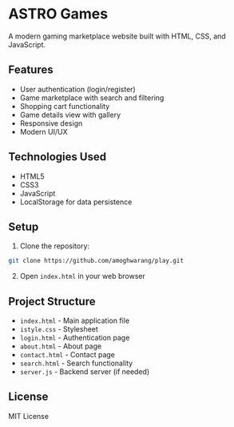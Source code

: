 # ASTRO Games

A modern gaming marketplace website built with HTML, CSS, and JavaScript.

## Features

- User authentication (login/register)
- Game marketplace with search and filtering
- Shopping cart functionality
- Game details view with gallery
- Responsive design
- Modern UI/UX

## Technologies Used

- HTML5
- CSS3
- JavaScript
- LocalStorage for data persistence

## Setup

1. Clone the repository:
```bash
git clone https://github.com/amoghwarang/play.git
```

2. Open `index.html` in your web browser

## Project Structure

- `index.html` - Main application file
- `istyle.css` - Stylesheet
- `login.html` - Authentication page
- `about.html` - About page
- `contact.html` - Contact page
- `search.html` - Search functionality
- `server.js` - Backend server (if needed)

## License

MIT License
